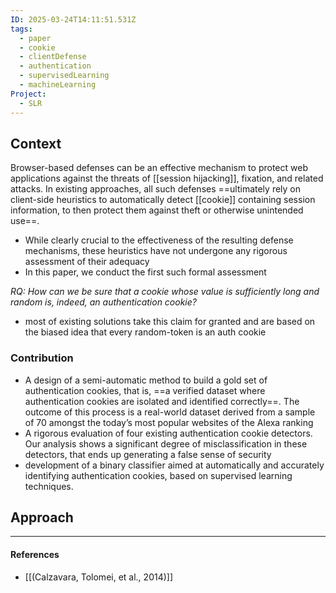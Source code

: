 ```yaml
---
ID: 2025-03-24T14:11:51.531Z
tags:
  - paper
  - cookie
  - clientDefense
  - authentication
  - supervisedLearning
  - machineLearning
Project:
  - SLR
---
```

## Context

Browser-based defenses can be an effective mechanism to protect web applications against the threats of [[session hijacking]], fixation, and related attacks. In existing approaches, all such defenses ==ultimately rely on client-side heuristics to automatically detect [[cookie]] containing session information, to then protect them against theft or otherwise unintended use==.
- While clearly crucial to the effectiveness of the resulting defense mechanisms, these heuristics have not undergone any rigorous assessment of their adequacy
- In this paper, we conduct the first such formal assessment

*RQ: How can we be sure that a cookie whose value is sufficiently long and random is, indeed, an authentication cookie?*
- most of existing solutions take this claim for granted and are based on the biased idea that every random-token is an auth cookie

### Contribution

- A design of a semi-automatic method to build a gold set of authentication cookies, that is, ==a verified dataset where authentication cookies are isolated and identified correctly==. The outcome of this process is a real-world dataset derived from a sample of 70 amongst the today’s most popular websites of the Alexa ranking
- A rigorous evaluation of four existing authentication cookie detectors. Our analysis shows a significant degree of misclassification in these detectors, that ends up generating a false sense of security
- development of a binary classifier aimed at automatically and accurately identifying authentication cookies, based on supervised learning techniques.

## Approach




---
#### References
- [[(Calzavara, Tolomei, et al., 2014)]]
